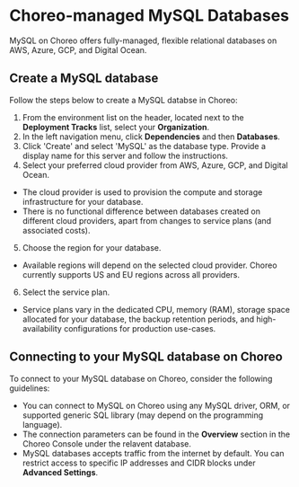 # Choreo-managed MySQL Databases

MySQL on Choreo offers fully-managed, flexible relational databases on AWS, Azure, GCP, and Digital Ocean.

## Create a MySQL database

Follow the steps below to create a MySQL databse in Choreo: 

1. From the environment list on the header, located next to the **Deployment Tracks** list, select your **Organization**.
2. In the left navigation menu, click **Dependencies** and then **Databases**.
3. Click 'Create' and select 'MySQL' as the database type. Provide a display name for this server and follow the instructions.
4. Select your preferred cloud provider from AWS, Azure, GCP, and Digital Ocean.
  - The cloud provider is used to provision the compute and storage infrastructure for your database.
  - There is no functional difference between databases created on different cloud providers, apart from changes to service plans (and associated costs). 
5. Choose the region for your database.
  - Available regions will depend on the selected cloud provider. Choreo currently supports US and EU regions across all providers.
6. Select the service plan.
  - Service plans vary in the dedicated CPU, memory (RAM), storage space allocated for your database, the backup retention periods, and high-availability configurations for production use-cases.

## Connecting to your MySQL database on Choreo

To connect to your MySQL database on Choreo, consider the following guidelines:

- You can connect to MySQL on Choreo using any MySQL driver, ORM, or supported generic SQL library (may depend on the programming language).
- The connection parameters can be found in the **Overview** section in the Choreo Console under the relavent database.
- MySQL databases accepts traffic from the internet by default. You can restrict access to specific IP addresses and CIDR blocks under **Advanced Settings**.
